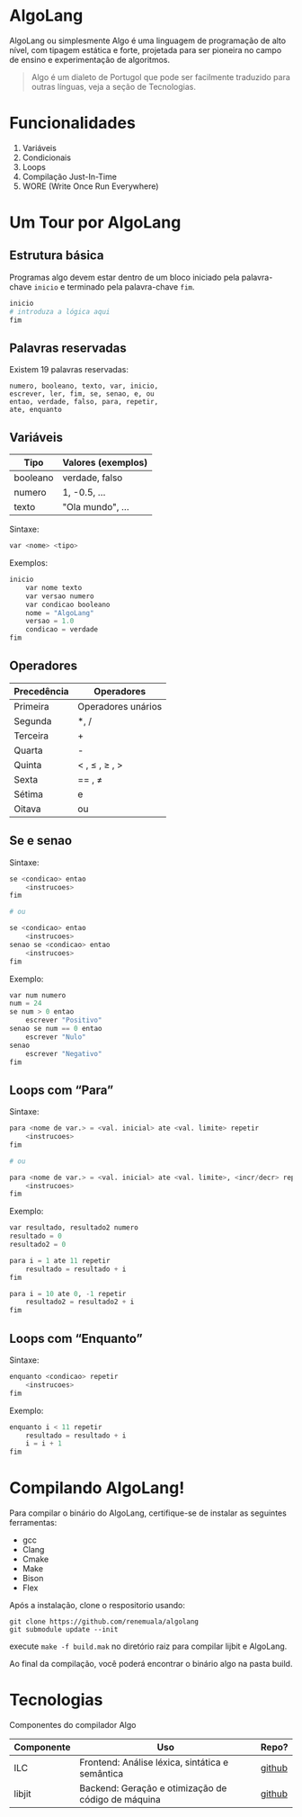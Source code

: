 # AlgoLang

AlgoLang ou simplesmente Algo é uma linguagem de programação de alto nível, com tipagem estática e forte, projetada para ser pioneira no campo de ensino e experimentação de algoritmos.

> Algo é um dialeto de Portugol que pode ser facilmente traduzido para outras línguas, veja a seção de Tecnologias.

# Funcionalidades

1. Variáveis
2. Condicionais
3. Loops
4. Compilação Just-In-Time
5. WORE (Write Once Run Everywhere)

# Um Tour por AlgoLang

## Estrutura básica

Programas algo devem estar dentro de um bloco iniciado pela palavra-chave `inicio` e terminado pela palavra-chave `fim`.

```python
inicio
# introduza a lógica aqui
fim
```

## Palavras reservadas

Existem 19 palavras reservadas:

```
numero, booleano, texto, var, inicio,
escrever, ler, fim, se, senao, e, ou
entao, verdade, falso, para, repetir, 
ate, enquanto
```

## Variáveis

| Tipo | Valores (exemplos) |
| --- | --- |
| booleano | verdade, falso |
| numero | 1, -0.5, … |
| texto | "Ola mundo", … |

Sintaxe:

```python
var <nome> <tipo>
```

Exemplos:

```python
inicio
	var nome texto
	var versao numero
	var condicao booleano
	nome = "AlgoLang"
	versao = 1.0
	condicao = verdade
fim
```

## Operadores

| Precedência | Operadores |
| --- | --- |
| Primeira | Operadores unários |
| Segunda | *, / |
| Terceira | + |
| Quarta | - |
| Quinta | < , ≤ , ≥ , > |
| Sexta | == , ≠ |
| Sétima | e |
| Oitava | ou |

## Se e senao

Sintaxe:

```python
se <condicao> entao
	<instrucoes>
fim

# ou 

se <condicao> entao
	<instrucoes>
senao se <condicao> entao
	<instrucoes>
fim 
```

Exemplo:

```python
var num numero
num = 24
se num > 0 entao
	escrever "Positivo"
senao se num == 0 entao
	escrever "Nulo"
senao
	escrever "Negativo"
fim
```

## Loops com “Para”

Sintaxe:

```python
para <nome de var.> = <val. inicial> ate <val. limite> repetir
	<instrucoes>
fim

# ou 

para <nome de var.> = <val. inicial> ate <val. limite>, <incr/decr> repetir
	<instrucoes>
fim
```

Exemplo:

```python
var resultado, resultado2 numero
resultado = 0
resultado2 = 0

para i = 1 ate 11 repetir
    resultado = resultado + i
fim

para i = 10 ate 0, -1 repetir
    resultado2 = resultado2 + i
fim
```

## Loops com “Enquanto”

Sintaxe:

```python
enquanto <condicao> repetir
	<instrucoes>
fim
```

Exemplo:

```python
enquanto i < 11 repetir
	resultado = resultado + i
	i = i + 1
fim
```

# Compilando AlgoLang!

Para compilar o binário do AlgoLang, certifique-se de instalar as seguintes ferramentas:

- gcc
- Clang
- Cmake
- Make
- Bison
- Flex

Após a instalação, clone o respositorio usando:
```
git clone https://github.com/renemuala/algolang
git submodule update --init
```
execute `make -f build.mak` no diretório raiz para compilar lijbit e AlgoLang.

Ao final da compilação, você poderá encontrar o binário algo na pasta build.

# Tecnologias

Componentes do compilador Algo

| Componente | Uso | Repo? |
| --- | --- | --- |
| ILC | Frontend: Análise léxica, sintática e semântica | [github](https://github.com/ReneMuala/ilc) |
| libjit | Backend: Geração e otimização de código de máquina | [github](https://github.com/ademakov/libjit) |